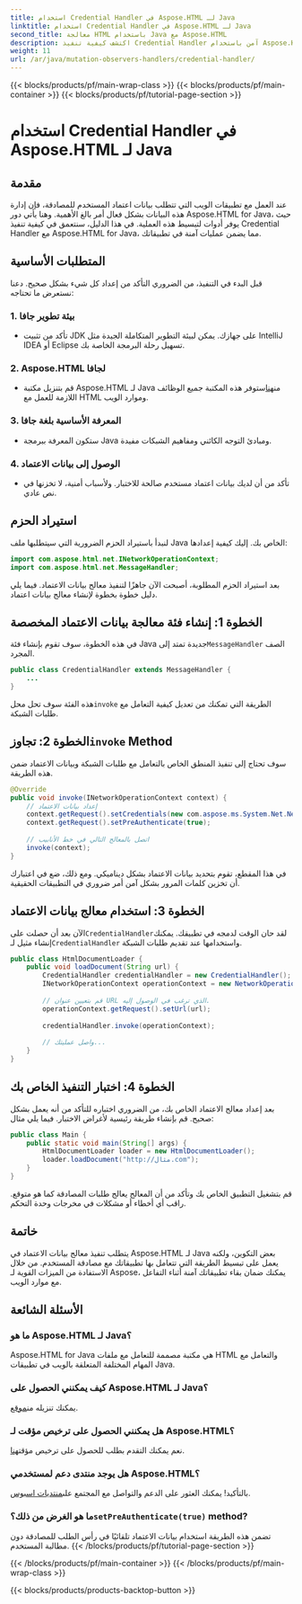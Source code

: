 ```yaml
---
title: استخدام Credential Handler في Aspose.HTML لـ Java
linktitle: استخدام Credential Handler في Aspose.HTML لـ Java
second_title: معالجة HTML باستخدام Java مع Aspose.HTML
description: اكتشف كيفية تنفيذ Credential Handler آمن باستخدام Aspose.HTML لـ Java لإدارة مصادقة المستخدم بشكل فعال.
weight: 11
url: /ar/java/mutation-observers-handlers/credential-handler/
---
```


{{< blocks/products/pf/main-wrap-class >}}
{{< blocks/products/pf/main-container >}}
{{< blocks/products/pf/tutorial-page-section >}}

# استخدام Credential Handler في Aspose.HTML لـ Java

## مقدمة
عند العمل مع تطبيقات الويب التي تتطلب بيانات اعتماد المستخدم للمصادقة، فإن إدارة هذه البيانات بشكل فعال أمر بالغ الأهمية. وهنا يأتي دور Aspose.HTML for Java، حيث يوفر أدوات لتبسيط هذه العملية. في هذا الدليل، سنتعمق في كيفية تنفيذ Credential Handler مع Aspose.HTML for Java، مما يضمن عمليات آمنة في تطبيقاتك.
## المتطلبات الأساسية
قبل البدء في التنفيذ، من الضروري التأكد من إعداد كل شيء بشكل صحيح. دعنا نستعرض ما تحتاجه:
### 1. بيئة تطوير جافا
- تأكد من تثبيت JDK على جهازك. يمكن لبيئة التطوير المتكاملة الجيدة مثل IntelliJ IDEA أو Eclipse تسهيل رحلة البرمجة الخاصة بك.
### 2. Aspose.HTML لجافا
-  قم بتنزيل مكتبة Aspose.HTML لـ Java من[هنا](https://releases.aspose.com/html/java/)ستوفر هذه المكتبة جميع الوظائف اللازمة للعمل مع HTML وموارد الويب.
### 3. المعرفة الأساسية بلغة جافا
- ستكون المعرفة ببرمجة Java ومبادئ التوجه الكائني ومفاهيم الشبكات مفيدة.
### 4. الوصول إلى بيانات الاعتماد
- تأكد من أن لديك بيانات اعتماد مستخدم صالحة للاختبار. ولأسباب أمنية، لا تخزنها في نص عادي.
## استيراد الحزم
لنبدأ باستيراد الحزم الضرورية التي سيتطلبها ملف Java الخاص بك. إليك كيفية إعدادها:
```java
import com.aspose.html.net.INetworkOperationContext;
import com.aspose.html.net.MessageHandler;
```
بعد استيراد الحزم المطلوبة، أصبحت الآن جاهزًا لتنفيذ معالج بيانات الاعتماد. فيما يلي دليل خطوة بخطوة لإنشاء معالج بيانات اعتماد.
## الخطوة 1: إنشاء فئة معالجة بيانات الاعتماد المخصصة
 في هذه الخطوة، سوف تقوم بإنشاء فئة Java جديدة تمتد إلى`MessageHandler` الصف المجرد.
```java
public class CredentialHandler extends MessageHandler {
    ...
}
```
 هذه الفئة سوف تحل محل`invoke` الطريقة التي تمكنك من تعديل كيفية التعامل مع طلبات الشبكة.
##  الخطوة 2: تجاوز`invoke` Method
سوف تحتاج إلى تنفيذ المنطق الخاص بالتعامل مع طلبات الشبكة وبيانات الاعتماد ضمن هذه الطريقة.
```java
@Override
public void invoke(INetworkOperationContext context) {
    // إعداد بيانات الاعتماد
    context.getRequest().setCredentials(new com.aspose.ms.System.Net.NetworkCredential("username", "securelystoredpassword"));
    context.getRequest().setPreAuthenticate(true);
    
    // اتصل بالمعالج التالي في خط الأنابيب
    invoke(context);
}
```
في هذا المقطع، تقوم بتحديد بيانات الاعتماد بشكل ديناميكي. ومع ذلك، ضع في اعتبارك أن تخزين كلمات المرور بشكل آمن أمر ضروري في التطبيقات الحقيقية.
## الخطوة 3: استخدام معالج بيانات الاعتماد
الآن بعد أن حصلت على`CredentialHandler`لقد حان الوقت لدمجه في تطبيقك.
 يمكنك إنشاء مثيل لـ`CredentialHandler` واستخدامها عند تقديم طلبات الشبكة.
```java
public class HtmlDocumentLoader {
    public void loadDocument(String url) {
        CredentialHandler credentialHandler = new CredentialHandler();
        INetworkOperationContext operationContext = new NetworkOperationContext();
        
        // قم بتعيين عنوان URL الذي ترغب في الوصول إليه.
        operationContext.getRequest().setUrl(url);
        
        credentialHandler.invoke(operationContext);
    
        // واصل عمليتك...
    }
}
```
## الخطوة 4: اختبار التنفيذ الخاص بك
بعد إعداد معالج الاعتماد الخاص بك، من الضروري اختباره للتأكد من أنه يعمل بشكل صحيح.
قم بإنشاء طريقة رئيسية لأغراض الاختبار. فيما يلي مثال:
```java
public class Main {
    public static void main(String[] args) {
        HtmlDocumentLoader loader = new HtmlDocumentLoader();
        loader.loadDocument("http://مثال.com");
    }
}
```
قم بتشغيل التطبيق الخاص بك وتأكد من أن المعالج يعالج طلبات المصادقة كما هو متوقع. راقب أي أخطاء أو مشكلات في مخرجات وحدة التحكم.
## خاتمة
يتطلب تنفيذ معالج بيانات الاعتماد في Aspose.HTML لـ Java بعض التكوين، ولكنه يعمل على تبسيط الطريقة التي تتعامل بها تطبيقاتك مع مصادقة المستخدم. من خلال الاستفادة من الميزات القوية لـ Aspose، يمكنك ضمان بقاء تطبيقاتك آمنة أثناء التفاعل مع موارد الويب.

## الأسئلة الشائعة
### ما هو Aspose.HTML لـ Java؟  
Aspose.HTML for Java هي مكتبة مصممة للتعامل مع ملفات HTML والتعامل مع المهام المختلفة المتعلقة بالويب في تطبيقات Java.
### كيف يمكنني الحصول على Aspose.HTML لـ Java؟  
 يمكنك تنزيله من[موقع](https://releases.aspose.com/html/java/).
### هل يمكنني الحصول على ترخيص مؤقت لـ Aspose.HTML؟  
 نعم يمكنك التقدم بطلب للحصول على ترخيص مؤقت[هنا](https://purchase.aspose.com/temporary-license/).
### هل يوجد منتدى دعم لمستخدمي Aspose.HTML؟  
 بالتأكيد! يمكنك العثور على الدعم والتواصل مع المجتمع على[منتديات اسبوس](https://forum.aspose.com/c/html/29).
###  ما هو الغرض من ذلك؟`setPreAuthenticate(true)` method?  
تضمن هذه الطريقة استخدام بيانات الاعتماد تلقائيًا في رأس الطلب للمصادقة دون مطالبة المستخدم.
{{< /blocks/products/pf/tutorial-page-section >}}

{{< /blocks/products/pf/main-container >}}
{{< /blocks/products/pf/main-wrap-class >}}

{{< blocks/products/products-backtop-button >}}
